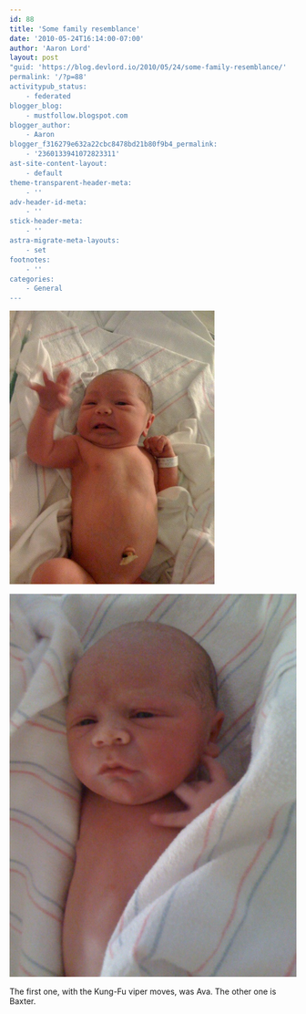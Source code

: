 ```yaml
---
id: 88
title: 'Some family resemblance'
date: '2010-05-24T16:14:00-07:00'
author: 'Aaron Lord'
layout: post
"guid: 'https://blog.devlord.io/2010/05/24/some-family-resemblance/'
permalink: '/?p=88'
activitypub_status:
    - federated
blogger_blog:
    - mustfollow.blogspot.com
blogger_author:
    - Aaron
blogger_f316279e632a22cbc8478bd21b80f9b4_permalink:
    - '2360133941072823311'
ast-site-content-layout:
    - default
theme-transparent-header-meta:
    - ''
adv-header-id-meta:
    - ''
stick-header-meta:
    - ''
astra-migrate-meta-layouts:
    - set
footnotes:
    - ''
categories:
    - General
---
```


<p class="mobile-photo"><a href="/assets/img/2011/10/image1-737422.jpg"><img src="/assets/img/2011/10/image1-737422.jpg?w=225" border="0" alt="" /></a></p><p class="mobile-photo"><a href="/assets/img/2011/10/img_0980-739313.jpg"><img src="/assets/img/2011/10/img_0980-739313.jpg?w=225" border="0" alt="" /></a></p>The first one, with the Kung-Fu viper moves, was Ava. The other one is  <br>Baxter.<div class="blogger-post-footer"><img width='1' height='1' src="/some-family-resemblance/"' /></div>